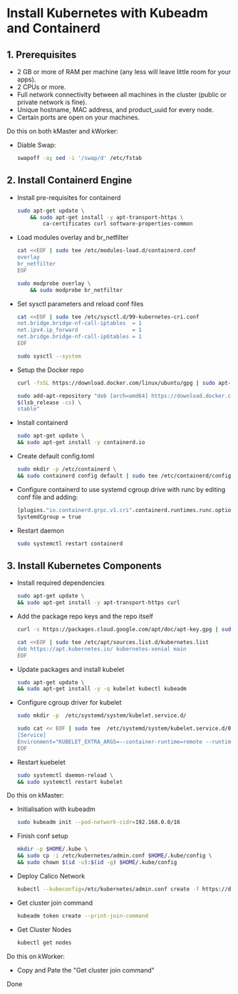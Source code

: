# Install Kubernetes with Kubeadm and Containerd

## 1. Prerequisites
* 2 GB or more of RAM per machine (any less will leave little room for your apps).
* 2 CPUs or more.
* Full network connectivity between all machines in the cluster (public or private network is fine).
* Unique hostname, MAC address, and product_uuid for every node.
* Certain ports are open on your machines.

Do this on both kMaster and kWorker:

* Diable Swap:
    ```bash
    swapoff -a; sed -i '/swap/d' /etc/fstab
    ```

## 2. Install Containerd Engine

* Install pre-requisites for containerd
    ```bash
    sudo apt-get update \
        && sudo apt-get install -y apt-transport-https \
            ca-certificates curl software-properties-common
    ```

* Load modules overlay and br_netfilter
    ```bash
    cat <<EOF | sudo tee /etc/modules-load.d/containerd.conf
    overlay
    br_netfilter
    EOF

    sudo modprobe overlay \
        && sudo modprobe br_netfilter
    ```

* Set sysctl parameters and reload conf files
    ```bash
    cat <<EOF | sudo tee /etc/sysctl.d/99-kubernetes-cri.conf
    net.bridge.bridge-nf-call-iptables  = 1
    net.ipv4.ip_forward                 = 1
    net.bridge.bridge-nf-call-ip6tables = 1
    EOF

    sudo sysctl --system
    ```

* Setup the Docker repo
    ```bash
    curl -fsSL https://download.docker.com/linux/ubuntu/gpg | sudo apt-key --keyring /etc/apt/trusted.gpg.d/docker.gpg add -

    sudo add-apt-repository "deb [arch=amd64] https://download.docker.com/linux/ubuntu \
    $(lsb_release -cs) \
    stable"
    ```

* Install containerd
    ```bash
    sudo apt-get update \
    && sudo apt-get install -y containerd.io
    ```

* Create default config.toml
    ```bash
    sudo mkdir -p /etc/containerd \
    && sudo containerd config default | sudo tee /etc/containerd/config.toml
    ```

* Configure containerd to use systemd cgroup drive with runc by editing conf file and adding:
    ```bash
    [plugins."io.containerd.grpc.v1.cri".containerd.runtimes.runc.options]
    SystemdCgroup = true
    ```

* Restart daemon
    ```bash
    sudo systemctl restart containerd
    ```

## 3. Install Kubernetes Components

* Install required dependencies
    ```bash
    sudo apt-get update \
    && sudo apt-get install -y apt-transport-https curl
    ```

* Add the package repo keys and the repo itself
    ```bash
    curl -s https://packages.cloud.google.com/apt/doc/apt-key.gpg | sudo apt-key add -

    cat <<EOF | sudo tee /etc/apt/sources.list.d/kubernetes.list
    deb https://apt.kubernetes.io/ kubernetes-xenial main
    EOF
    ```

* Update packages and install kubelet
    ```bash
    sudo apt-get update \
    && sudo apt-get install -y -q kubelet kubectl kubeadm
    ```

* Configure cgroup driver for kubelet
    ```bash
    sudo mkdir -p  /etc/systemd/system/kubelet.service.d/

    sudo cat << EOF | sudo tee  /etc/systemd/system/kubelet.service.d/0-containerd.conf
    [Service]
    Environment="KUBELET_EXTRA_ARGS=--container-runtime=remote --runtime-request-timeout=15m --container-runtime-endpoint=unix:///run/containerd/containerd.sock --cgroup-driver='systemd'"
    EOF
    ```

* Restart kuebelet
    ```bash
    sudo systemctl daemon-reload \
    && sudo systemctl restart kubelet
    ```

Do this on kMaster:

* Initialisation with kubeadm
    ```bash
    sudo kubeadm init --pod-network-cidr=192.168.0.0/16
    ```

* Finish conf setup
    ```bash
    mkdir -p $HOME/.kube \
    && sudo cp -i /etc/kubernetes/admin.conf $HOME/.kube/config \
    && sudo chown $(id -u):$(id -g) $HOME/.kube/config
    ```

* Deploy Calico Network
    ```bash
    kubectl --kubeconfig=/etc/kubernetes/admin.conf create -f https://docs.projectcalico.org/v3.14/manifests/calico.yaml
    ```

* Get cluster join command
    ```bash
    kubeadm token create --print-join-command
    ```

* Get Cluster Nodes
    ```bash
    kubectl get nodes
    ```

Do this on kWorker:
* Copy and Pate the "Get cluster join command"


Done
